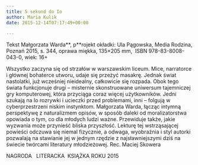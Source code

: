 ```yaml
---
title: 5 sekund do Io
author: Maria Kulik
date: 2015-12-14T07:17:49+00:00

---
```

Tekst Małgorzata Warda**, p**rojekt okładki: Ula Pągowska, Media Rodzina, Poznań 2015, s. 344, oprawa miękka, 135&#215;205 mm,  ISBN 978-83-8008-043-0, wiek: 16+


Wszystko zaczyna się od strzałów w warszawskim liceum. Mice, narratorce i głównej bohaterce utworu, udaje się przeżyć masakrę. Jednak świat nastolatki, już wcześniej nieidealny, całkowicie się rozpada. Obok tego świata funkcjonuje drugi – misternie skonstruowane uniwersum tajemniczej gry komputerowej, która przyciąga coraz więcej użytkowników. Jedni szukają na Io rozrywki i ucieczki przed problemami, inni – folgują w cyberprzestrzeni niskim instynktom. Małgorzata Warda, łącząc intymną perspektywę z naturalizmem opisów, w sposób daleki od moralizatorstwa opowiada o tym, co dla młodych ludzi ważne. Przewiduje także, jakie wyzwania może przynieść bliska przyszłość. Lekturę tej wstrząsającej powieści odczuwa się niemal fizycznie, a odwaga, wyobraźnia i styl autorki pozwalają na stawianie jej w jednym rzędzie z najsławniejszymi dziś na świecie twórcami literatury młodzieżowej. Rec. Maciej Skowera

NAGRODA   LITERACKA  KSIĄŻKA ROKU 2015
